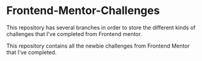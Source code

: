 # Frontend-Mentor-Challenges

This repository has several branches in order to store the different kinds of challenges that I've completed from Frontend mentor.

This repository contains all the newbie challenges from Frontend Mentor that I've completed.

